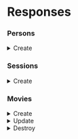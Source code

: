 # Responses

### Persons

<details>
  <summary>Create</summary>

  curl:
  ```
  curl -kv -H 'content-type: application/json' -X 'POST' -d '{ "first_name": "root", "last_name": "admin", "email": "root@root.com", "password": "123456"}' 'http://localhost:3000/api/v1/people' | jq
  ```

  expected status: 201

  expected output:
  ```json
  {
    "first_name": "root",
    "last_name": "admin",
    "email": "root@root.com"
  }
  ```
</details>

### Sessions

<details>
  <summary>Create</summary>

  curl:
  ```
  curl -kv -H 'content-type: application/json' -X 'POST' -d '{ "email": "root@root.com", "password": "123456" }' 'http://localhost:3000/api/v1/sessions' | jq
  ```

  expected status: 201

  expected output:
  ```json
  {
    "token": "eyJhbGciOiJIUzI1NiJ9.eyJkYXRhIjoxMSwiZXhwIjoxNjAwODUzNTY4fQ.-YMcYqNv4rxhmu63qvjIee3FWIbvFJTO4Q2mV4_FX_g"
  }
  ```
</details>

### Movies

<details>
  <summary>Create</summary>

  curl:
  ```
  curl -kv -H 'content-type: application/json' -H 'authorization: bearer eyJhbGciOiJIUzI1NiJ9.eyJkYXRhIjoxMSwiZXhwIjoxNjAwODg4NTk4fQ.9rZJDeUMiGoam7_h0M_U6KX-7BTynIM3zATh4hKZLX8' -X 'POST' -d '{ "title": "Back to the future", "released_at": "28/04/2000", "movie_people_attributes": [{"role": "actors", "person_id": "11"}] }' 'http://localhost:3000/api/v1/movies' | jq
  ```

  expected status: 201
  
  expected output:
  ```json
  {
    "id": 30,
    "title": "Back to the future",
    "release_year": "MM",
    "cascating": [
      {
        "movie_person_id": 18,
        "first_name": "root",
        "last_name": "admin",
        "email": "root@root.com"
      }
    ]
  }
  ```
</details>

<details>
  <summary>Update</summary>

  curl:
  ```
  curl -kv -H 'content-type: application/json' -H 'authorization: bearer eyJhbGciOiJIUzI1NiJ9.eyJkYXRhIjoxMSwiZXhwIjoxNjAwOTA0ODUxfQ.wK3S1eq-66YOMycCAuUTb__6VkPPHPTzB4rrn408Dds' -X 'PUT' -d '{ "title": "Back to the future", "released_at": "28/04/2000", "movie_people_attributes": [{"id": "18", "role": "director", "person_id": "11"}] }' 'http://localhost:3000/api/v1/movies/30' | jq
  ```

  expected status: 202

  expected output:
  ```json
  {
    "id": 30,
    "title": "Back to the future",
    "release_year": "MM",
    "directors": [
      {
        "movie_person_id": 18,
        "first_name": "root",
        "last_name": "admin",
        "email": "root@root.com"
      }
    ]
  }
  ```
</details>

<details>
  <summary>Destroy</summary>

  curl:
  ```
  curl -kv -H 'content-type: application/json' -H 'authorization: bearer eyJhbGciOiJIUzI1NiJ9.eyJkYXRhIjoxMSwiZXhwIjoxNjAwOTA0ODUxfQ.wK3S1eq-66YOMycCAuUTb__6VkPPHPTzB4rrn408Dds' -X 'DELETE' 'http://localhost:3000/api/v1/movies/31' | jq
  ```

  expected status: 204
</details>
